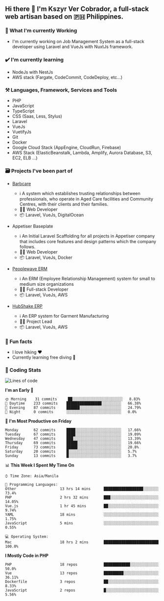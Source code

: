 ## Hi there 👋 I'm Kszyr Ver Cobrador, a full-stack web artisan based on 🇵🇭 Philippines.

### 🚀 What I'm currently Working

- I'm currently working on Job Management System as a full-stack developer using Laravel and VueJs with NuxtJs framework.

### ✔️ I'm currently learning

- NodeJs with NestJs
- AWS stack (Fargate, CodeCommit, CodeDeploy, etc...)

### ⚒️ Languages, Framework, Services and Tools
- PHP
- JavaScript
- TypeScript
- CSS (Saas, Less, Stylus)
- Laravel
- VueJs
- VuetifyJs
- Git
- Docker
- Google Cloud Stack (AppEngine, CloudRun, Firebase)
- AWS Stack (ElasticBeanstalk, Lambda, Amplify, Aurora Database, S3, EC2, ELB ...)


### 🗃 Projects I've been part of

- <a href="https://appetiser.com.au/portfolio/barbcare" target="_blank">Barbcare</a>

  - ℹ️ A system which establishes trusting relationships between professionals, who operate in Aged Care facilities and Community Centres, with their clients and their families.
  - 👨‍💻 Web Developer
  - 📦 Laravel, VueJs, DigitalOcean

- Appetiser Baseplate

  - ℹ️ An Initial Laravel Scaffolding for all projects in Appetiser company that includes core features and design patterns which the company follows.
  - 👨‍💻 Web Developer
  - 📦 Laravel, VueJs, Docker

- <a href="https://peoplewave.co" target="_blank">Peoplewave ERM</a>

  - ℹ️ An ERM (Employee Relationship Management) system for small to medium size organizations
  - 👨‍💻 Full-stack Developer
  - 📦 Laravel, VueJs, AWS

- <a href="https://www.posbang.com/garment-erp" target="_blank">HubShake ERP</a>

  - ℹ️ An ERP system for Garment Manufacturing
  - 👨‍💻 Project Lead
  - 📦 Laravel, VueJs, AWS

### 🌴 Fun facts

- I love hiking ❤️
- Currently learning free diving 🥽

### 🌟 Coding Stats

<!-- WakaTime Stats -->

<!--START_SECTION:waka-->
![Lines of code](https://img.shields.io/badge/From%20Hello%20World%20I%27ve%20Written-424378%20lines%20of%20code-blue)

**I'm an Early 🐤** 

```text
🌞 Morning    31 commits     ██░░░░░░░░░░░░░░░░░░░░░░░   8.83% 
🌆 Daytime    233 commits    ████████████████░░░░░░░░░   66.38% 
🌃 Evening    87 commits     ██████░░░░░░░░░░░░░░░░░░░   24.79% 
🌙 Night      0 commits      ░░░░░░░░░░░░░░░░░░░░░░░░░   0.0%

```
📅 **I'm Most Productive on Friday** 

```text
Monday       62 commits     ████░░░░░░░░░░░░░░░░░░░░░   17.66% 
Tuesday      67 commits     ████░░░░░░░░░░░░░░░░░░░░░   19.09% 
Wednesday    47 commits     ███░░░░░░░░░░░░░░░░░░░░░░   13.39% 
Thursday     69 commits     █████░░░░░░░░░░░░░░░░░░░░   19.66% 
Friday       73 commits     █████░░░░░░░░░░░░░░░░░░░░   20.8% 
Saturday     20 commits     █░░░░░░░░░░░░░░░░░░░░░░░░   5.7% 
Sunday       13 commits     █░░░░░░░░░░░░░░░░░░░░░░░░   3.7%

```


📊 **This Week I Spent My Time On** 

```text
⌚︎ Time Zone: Asia/Manila

💬 Programming Languages: 
Other                    13 hrs 14 mins      ██████████████████░░░░░░░   73.4% 
PHP                      2 hrs 32 mins       ███░░░░░░░░░░░░░░░░░░░░░░   14.05% 
Vue.js                   1 hr 45 mins        ██░░░░░░░░░░░░░░░░░░░░░░░   9.74% 
YAML                     18 mins             ░░░░░░░░░░░░░░░░░░░░░░░░░   1.75% 
JavaScript               5 mins              ░░░░░░░░░░░░░░░░░░░░░░░░░   0.55%

💻 Operating System: 
Mac                      18 hrs 2 mins       █████████████████████████   100.0%

```

**I Mostly Code in PHP** 

```text
PHP                      18 repos            ████████████░░░░░░░░░░░░░   50.0% 
Vue                      13 repos            █████████░░░░░░░░░░░░░░░░   36.11% 
Dockerfile               3 repos             ██░░░░░░░░░░░░░░░░░░░░░░░   8.33% 
JavaScript               2 repos             █░░░░░░░░░░░░░░░░░░░░░░░░   5.56%

```



<!--END_SECTION:waka-->
